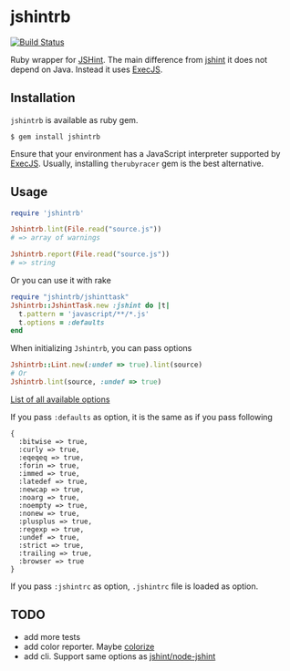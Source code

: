 # jshintrb
[![Build Status](https://secure.travis-ci.org/stereobooster/jshintrb.png?branch=master)](http://travis-ci.org/stereobooster/jshintrb)

Ruby wrapper for [JSHint](https://github.com/jshint/jshint/). The main difference from [jshint](https://github.com/liquid/jshint_on_rails) it does not depend on Java. Instead it uses [ExecJS](https://github.com/sstephenson/execjs).

## Installation

`jshintrb` is available as ruby gem.

    $ gem install jshintrb

Ensure that your environment has a JavaScript interpreter supported by [ExecJS](https://github.com/sstephenson/execjs). Usually, installing `therubyracer` gem is the best alternative.

## Usage

```ruby
require 'jshintrb'

Jshintrb.lint(File.read("source.js"))
# => array of warnings

Jshintrb.report(File.read("source.js"))
# => string
```

Or you can use it with rake

```ruby
require "jshintrb/jshinttask"
Jshintrb::JshintTask.new :jshint do |t|
  t.pattern = 'javascript/**/*.js'
  t.options = :defaults
end
```

When initializing `Jshintrb`, you can pass options

```ruby
Jshintrb::Lint.new(:undef => true).lint(source)
# Or
Jshintrb.lint(source, :undef => true)
```

[List of all available options](http://www.jshint.com/docs/options/)

If you pass `:defaults` as option, it is the same as if you pass following

```
{
  :bitwise => true,
  :curly => true,
  :eqeqeq => true,
  :forin => true,
  :immed => true,
  :latedef => true,
  :newcap => true,
  :noarg => true,
  :noempty => true,
  :nonew => true,
  :plusplus => true,
  :regexp => true,
  :undef => true,
  :strict => true,
  :trailing => true,
  :browser => true
}
```

If you pass `:jshintrc` as option, `.jshintrc` file is loaded as option.

## TODO

 - add more tests
 - add color reporter. Maybe [colorize](https://github.com/fazibear/colorize)
 - add cli. Support same options as [jshint/node-jshint](https://github.com/jshint/node-jshint/blob/master/lib/cli.js) 
